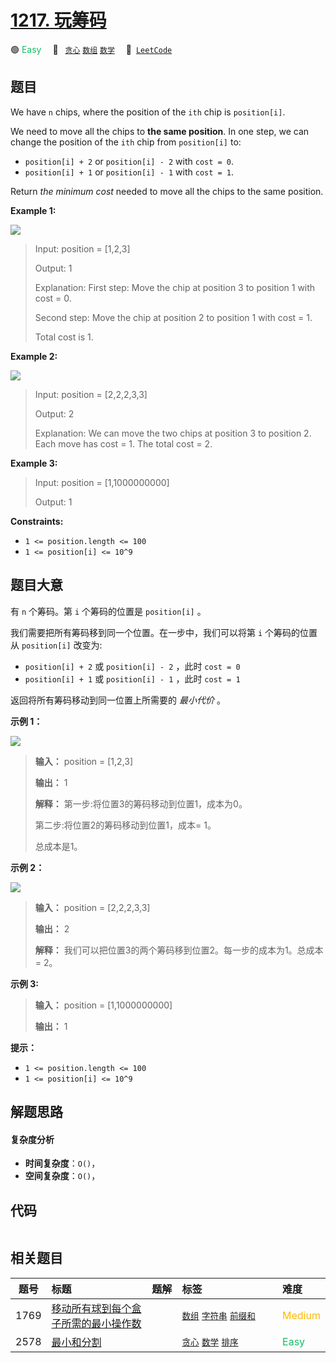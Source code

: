 # [1217. 玩筹码](https://leetcode.com/problems/minimum-cost-to-move-chips-to-the-same-position)

🟢 <font color=#15bd66>Easy</font>&emsp; 🔖&ensp; [`贪心`](/tag/greedy.md) [`数组`](/tag/array.md) [`数学`](/tag/math.md)&emsp; 🔗&ensp;[`LeetCode`](https://leetcode.com/problems/minimum-cost-to-move-chips-to-the-same-position)

## 题目

We have `n` chips, where the position of the `ith` chip is `position[i]`.

We need to move all the chips to **the same position**. In one step, we can
change the position of the `ith` chip from `position[i]` to:

  * `position[i] + 2` or `position[i] - 2` with `cost = 0`.
  * `position[i] + 1` or `position[i] - 1` with `cost = 1`.

Return _the minimum cost_ needed to move all the chips to the same position.



**Example 1:**

![](https://assets.leetcode.com/uploads/2020/08/15/chips_e1.jpg)

> Input: position = [1,2,3]
> 
> Output: 1
> 
> Explanation: First step: Move the chip at position 3 to position 1 with cost = 0.
> 
> Second step: Move the chip at position 2 to position 1 with cost = 1.
> 
> Total cost is 1.

**Example 2:**

![](https://assets.leetcode.com/uploads/2020/08/15/chip_e2.jpg)

> Input: position = [2,2,2,3,3]
> 
> Output: 2
> 
> Explanation: We can move the two chips at position  3 to position 2. Each move has cost = 1. The total cost = 2.

**Example 3:**

> Input: position = [1,1000000000]
> 
> Output: 1

**Constraints:**

  * `1 <= position.length <= 100`
  * `1 <= position[i] <= 10^9`


## 题目大意

有 `n` 个筹码。第 `i` 个筹码的位置是 `position[i]` 。

我们需要把所有筹码移到同一个位置。在一步中，我们可以将第 `i` 个筹码的位置从 `position[i]` 改变为:

  * `position[i] + 2` 或 `position[i] - 2` ，此时 `cost = 0`
  * `position[i] + 1` 或 `position[i] - 1` ，此时 `cost = 1`

返回将所有筹码移动到同一位置上所需要的 _最小代价_ 。



**示例 1：**

![](https://assets.leetcode.com/uploads/2020/08/15/chips_e1.jpg)

> 
> 
> 
> 
> 
> **输入：** position = [1,2,3]
> 
> **输出：** 1
> 
> **解释：** 第一步:将位置3的筹码移动到位置1，成本为0。
> 
> 第二步:将位置2的筹码移动到位置1，成本= 1。
> 
> 总成本是1。
> 
> 

**示例 2：**

![](https://assets.leetcode.com/uploads/2020/08/15/chip_e2.jpg)

> 
> 
> 
> 
> 
> **输入：** position = [2,2,2,3,3]
> 
> **输出：** 2
> 
> **解释：** 我们可以把位置3的两个筹码移到位置2。每一步的成本为1。总成本= 2。
> 
> 

**示例 3:**

> 
> 
> 
> 
> 
> **输入：** position = [1,1000000000]
> 
> **输出：** 1
> 
> 



**提示：**

  * `1 <= position.length <= 100`
  * `1 <= position[i] <= 10^9`


## 解题思路

#### 复杂度分析

- **时间复杂度**：`O()`，
- **空间复杂度**：`O()`，

## 代码

```javascript

```

## 相关题目

<!-- prettier-ignore -->
| 题号 | 标题 | 题解 | 标签 | 难度 |
| :------: | :------ | :------: | :------ | :------ |
| 1769 | [移动所有球到每个盒子所需的最小操作数](https://leetcode.com/problems/minimum-number-of-operations-to-move-all-balls-to-each-box) |  |  [`数组`](/tag/array.md) [`字符串`](/tag/string.md) [`前缀和`](/tag/prefix-sum.md) | <font color=#ffb800>Medium</font> |
| 2578 | [最小和分割](https://leetcode.com/problems/split-with-minimum-sum) |  |  [`贪心`](/tag/greedy.md) [`数学`](/tag/math.md) [`排序`](/tag/sorting.md) | <font color=#15bd66>Easy</font> |

<style>
.blue {
    background-color: #096dd9;
    padding: 0.25rem 0.5rem;
    margin: 0;
    font-size: 0.85em;
    border-radius: 3px;
    color: white;
    font-weight: 500;
}
table th:first-of-type { width: 10%; }
table th:nth-of-type(2) { width: 35%; }
table th:nth-of-type(3) { width: 10%; }
table th:nth-of-type(4) { width: 35%; }
table th:nth-of-type(5) { width: 10%; }
</style>
